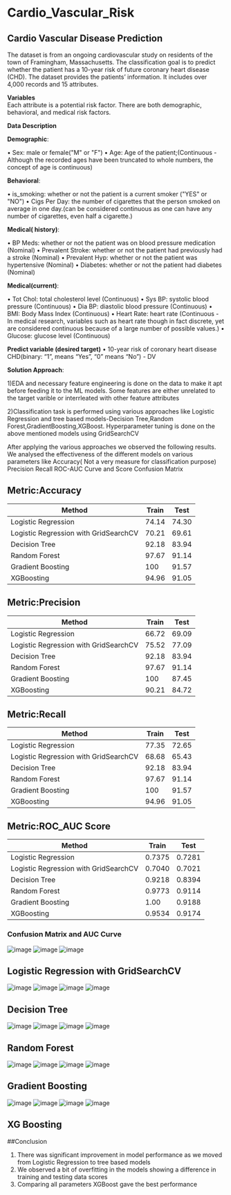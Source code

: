 # Cardio_Vascular_Risk
## **Cardio Vascular Disease Prediction**
The dataset is from an ongoing cardiovascular study on residents of the town of Framingham,
Massachusetts. The classification goal is to predict whether the patient has a 10-year risk of
future coronary heart disease (CHD). The dataset provides the patients’ information. It includes
over 4,000 records and 15 attributes.


**Variables**<br />
Each attribute is a potential risk factor. There are both demographic, behavioral, and medical risk factors.


**Data Description**

**Demographic**:

• Sex: male or female("M" or "F")
• Age: Age of the patient;(Continuous - Although the recorded ages have been truncated to
whole numbers, the concept of age is continuous)

**Behavioral**:

• is_smoking: whether or not the patient is a current smoker ("YES" or "NO")
• Cigs Per Day: the number of cigarettes that the person smoked on average in one day.(can be considered continuous as one can have any number of cigarettes, even half a cigarette.)

**Medical( history)**:

• BP Meds: whether or not the patient was on blood pressure medication (Nominal)
• Prevalent Stroke: whether or not the patient had previously had a stroke (Nominal)
• Prevalent Hyp: whether or not the patient was hypertensive (Nominal)
• Diabetes: whether or not the patient had diabetes (Nominal)

**Medical(current)**:

• Tot Chol: total cholesterol level (Continuous)
• Sys BP: systolic blood pressure (Continuous)
• Dia BP: diastolic blood pressure (Continuous)
• BMI: Body Mass Index (Continuous)
• Heart Rate: heart rate (Continuous - In medical research, variables such as heart rate though       in fact discrete, yet are considered continuous because of a large number of possible values.)
• Glucose: glucose level (Continuous)


**Predict variable (desired target)**
• 10-year risk of coronary heart disease CHD(binary: “1”, means “Yes”, “0” means “No”) -
DV



**Solution Approach**:

1)EDA and necessary feature engineering is done on the data to make it apt before feeding it to the ML models. Some features are either unrelated to the target varible or interrleated with other feature attributes

2)Classification task is performed using various approaches like Logistic Regression and tree based models-Decision Tree,Random Forest,GradientBoosting,XGBoost. Hyperparameter tuning is done on the above mentioned models using GridSearchCV

After applying the various approaches we observed the following results. 
We analysed the effectiveness of the different models on various parameters like 
Accuracy( Not a very measure for classification purpose)
Precision
Recall
ROC-AUC Curve and Score
Confusion Matrix










## Metric:Accuracy<br>

|  Method                              | Train | Test  |
|--------------------------------------|-------|-------|
|Logistic Regression                   | 74.14 | 74.30 |
|Logistic Regression with GridSearchCV | 70.21 | 69.61 |                
|Decision Tree                         | 92.18 | 83.94 |
|Random Forest                         | 97.67 | 91.14 |
|Gradient Boosting                     | 100   | 91.57 |
|XGBoosting                            | 94.96 | 91.05 |

## Metric:Precision<br>

|  Method                              | Train | Test  |
|--------------------------------------|-------|-------|
|Logistic Regression                   | 66.72 | 69.09 |
|Logistic Regression with GridSearchCV | 75.52 | 77.09 |                
|Decision Tree                         | 92.18 | 83.94 |
|Random Forest                         | 97.67 | 91.14 |
|Gradient Boosting                     | 100   | 87.45 |
|XGBoosting                            | 90.21 | 84.72 |

## Metric:Recall<br>

|  Method                              | Train | Test  |
|--------------------------------------|-------|-------|
|Logistic Regression                   | 77.35 | 72.65 |
|Logistic Regression with GridSearchCV | 68.68 | 65.43 |                
|Decision Tree                         | 92.18 | 83.94 |
|Random Forest                         | 97.67 | 91.14 |
|Gradient Boosting                     | 100   | 91.57 |
|XGBoosting                            | 94.96 | 91.05 |


## Metric:ROC_AUC Score<br>

|  Method                              | Train  | Test   |
|--------------------------------------|--------|--------|
|Logistic Regression                   | 0.7375 | 0.7281 |
|Logistic Regression with GridSearchCV | 0.7040 | 0.7021 |                
|Decision Tree                         | 0.9218 | 0.8394 |
|Random Forest                         | 0.9773 | 0.9114 |
|Gradient Boosting                     | 1.00   | 0.9188 |
|XGBoosting                            | 0.9534 | 0.9174 |

### Confusion Matrix and AUC Curve<br>

![image](https://user-images.githubusercontent.com/36561428/200599224-67730efb-c8dd-486c-9d7a-326cffb9bc80.png)
![image](https://user-images.githubusercontent.com/36561428/200599343-efc27481-0566-4f74-a8dc-07cec6a5ae0f.png)
![image](https://user-images.githubusercontent.com/36561428/200599682-a50bb1a2-7913-46cc-994e-f0b469f27647.png)


## Logistic Regression with GridSearchCV


![image](https://user-images.githubusercontent.com/36561428/200599774-dbbe0bf4-1651-4b70-bb38-432f86682d47.png)
![image](https://user-images.githubusercontent.com/36561428/200599799-c907429f-1b97-4c72-8662-0c3c13e1daa0.png)
![image](https://user-images.githubusercontent.com/36561428/200599847-8e835f13-6559-4ade-be22-f4efd3361f71.png)
![image](https://user-images.githubusercontent.com/36561428/200599867-2377581f-f6cc-459e-81a5-4b337895dc94.png)

## Decision Tree

![image](https://user-images.githubusercontent.com/36561428/200599984-452f25fb-6d1d-473c-81fb-c0b9f415fa34.png)
![image](https://user-images.githubusercontent.com/36561428/200600032-840e33ac-a00c-4d33-929a-7320dd92b2e9.png)
![image](https://user-images.githubusercontent.com/36561428/200600064-a65e8258-8e57-4419-89c0-ac43c8108994.png)
![image](https://user-images.githubusercontent.com/36561428/200600090-22a3aff3-82b7-47a8-922a-a2df73d40f7c.png)

## Random Forest

![image](https://user-images.githubusercontent.com/36561428/200601630-710ba256-4905-4aff-b83d-2ec239c647e2.png)
![image](https://user-images.githubusercontent.com/36561428/200601660-c76d6da9-4e52-40d0-a2cb-8f9409f094d4.png)
![image](https://user-images.githubusercontent.com/36561428/200601690-249d8521-aa70-47b4-bc25-2231ad97e5d1.png)
![image](https://user-images.githubusercontent.com/36561428/200601709-7d307064-844e-4c27-b7fd-3fb77282c7ef.png)

## Gradient Boosting

![image](https://user-images.githubusercontent.com/36561428/200601802-295b9a53-6728-405e-a565-912b38b874de.png)
![image](https://user-images.githubusercontent.com/36561428/200601846-271abbbc-e0e8-4465-89e0-d33d4ea17f9b.png)
![image](https://user-images.githubusercontent.com/36561428/200601880-4c9f9867-2703-4486-a121-f48c935a7ee4.png)
![image](https://user-images.githubusercontent.com/36561428/200601936-af0252de-83ae-47af-87d5-ed5fac81bb3b.png)

## XG Boosting

##Conclusion
1) There was significant improvement in model performance as we moved from Logistic Regression to tree based models
2) We observed a bit of overfitting in the models showing a difference in training and testing data scores
3) Comparing all parameters XGBoost gave the best performance

